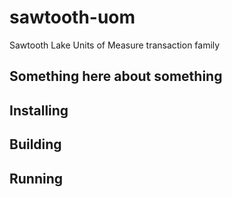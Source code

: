 # sawtooth-uom
Sawtooth Lake Units of Measure transaction family

## Something here about something

## Installing

## Building

## Running
